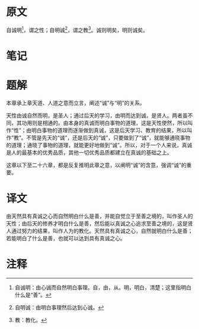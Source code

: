 # 原文
自诚明[^1]，谓之性；自明诚[^2]，谓之教[^3]。诚则明矣，明则诚矣。
# 笔记

# 题解
本章承上章天道、人道之意而立言，阐述“诚”与“明”的关系。

天性由诚自然而明，是圣人；通过后天的学习，由明而达到诚，是贤人。两者虽不同，其功用则是相通的。由本身的真诚而明白事物的道理，这是天性使然，所以叫作“性”；由明白事物的道理而逐渐做到真诚，这是后天学习、教育的结果，所以叫作“教”。不管是先天的“诚”，还是后天的“诚”，只要做到了“诚”，就能够通晓事物的道理；通晓了事物的道理，就能更好地做到“诚”。所以，对于一个人来说，真诚是人的最基本的优秀品质，其他一切优秀品质都建立在真诚的基础之上。

这章以下至二十六章，都是反复推明此章之意，以阐明“诚”的含意，强调“诚”的重要。
# 译文
由天然具有真诚之心而自然明白什么是善，并能自觉立于至善之境的，叫作圣人的天性；由后天的修养才明白什么是善，然后能以真诚之心追求至善之境的，这是贤人通过努力的结果，叫作人为的教化。天然具有真诚之心，自然就明白什么是善；若能明白了什么是善，也就可以达到具有真诚之心。
# 注释

[^1]: 自诚明：由心诚而自然明白事理。自，由，从。明，明白，清楚；这里指明白什么是“善”。
[^2]: 自明诚：由明白事理然后达到心诚。
[^3]: 教：教化。